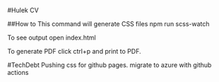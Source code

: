 #Hulek CV

##How to
This command will generate CSS files
npm run scss-watch

To see output open index.html

To generate PDF click ctrl+p and print to PDF. 

#TechDebt
Pushing css for github pages.
migrate to azure with github actions

